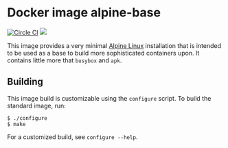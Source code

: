 Docker image alpine-base
========================
[![Circle CI](https://circleci.com/gh/kampka/docker-alpine-base/tree/v3.7.svg?style=svg)](https://circleci.com/gh/kampka/docker-alpine-base/tree/v3.7)
[![](https://imagelayers.io/badge/kampka/alpine-base:3.7.svg)](https://imagelayers.io/?images=kampka/alpine-base:3.7 'Get your own badge on imagelayers.io')

This image provides a very minimal [Alpine Linux](https://www.alpinelinux.org) installation
that is intended to be used as a base to build more sophisticated containers upon.
It contains little more that `busybox` and `apk`.

Building
-----------
This image build is customizable using the `configure` script.
To build the standard image, run:

```
$ ./configure
$ make
```

For a customized build, see `configure --help`.
